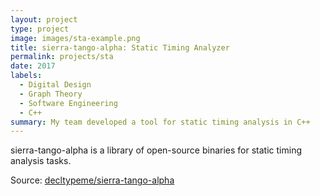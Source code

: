 ```yaml
---
layout: project
type: project
image: images/sta-example.png
title: sierra-tango-alpha: Static Timing Analyzer
permalink: projects/sta
date: 2017
labels:
  - Digital Design
  - Graph Theory
  - Software Engineering
  - C++
summary: My team developed a tool for static timing analysis in C++
---
```


sierra-tango-alpha is a library of open-source binaries for static timing analysis tasks.

Source: <a href="https://github.com/decltypeme/sierra-tango-alpha"><i class="large github icon"></i>decltypeme/sierra-tango-alpha</a>
